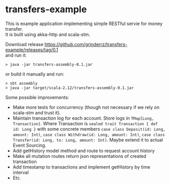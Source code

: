 # transfers-example

This is example application implementing simple RESTful servie for money transfer.  
It is built using akka-http and scala-stm.  

Download release https://github.com/grinderrz/transfers-example/releases/tag/0.1  
and run it:
```
> java -jar transfers-assembly-0.1.jar
```

or build it manually and run:
```
> sbt assembly
> java -jar target/scala-2.12/transfers-assembly-0.1.jar
```

Some possible improvements:
* Make more tests for concurrency (though not necessary if we rely on scala-stm and trust it).
* Maintain transaction log for each account. Store logs in `TMap[Long, Transaction]`. Where Transaction is `sealed trait Transaction { def id: Long }` with some concrete members `case class Deposit(id: Long, amount: Int)`, `case class Withdraw(id: Long, amount: Int)`, `case class Transfer(id: Long, to: Long, amount: Int)`. Maybe extend it to actual Event Sourcing.
* Add getHistory model method and route to request account history
* Make all mutation routes return json representations of created transaction
* Add timestamp to transactions and implement getHistory by time interval
* Etc.
